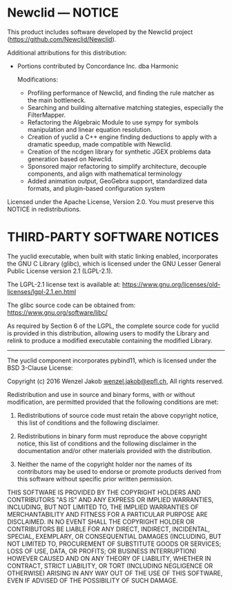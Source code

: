 Newclid — NOTICE
================

This product includes software developed by the Newclid project (https://github.com/Newclid/Newclid).

Additional attributions for this distribution:
- Portions contributed by Concordance Inc. dba Harmonic
  
  Modifications:
  
    - Profiling performance of Newclid, and finding the rule matcher as the main bottleneck.
    - Searching and building alternative matching stategies, especially the FilterMapper.
    - Refactoring the Algebraic Module to use sympy for symbols manipulation and linear equation resolution.
    - Creation of yuclid a C++ engine finding deductions to apply with a dramatic speedup, made compatible with Newclid.
    - Creation of the ncdgen library for synthetic JGEX problems data generation based on Newclid.
    - Sponsored major refactoring to simplify architecture, decouple components, and align with mathematical terminology
    - Added animation output, GeoGebra support, standardized data formats, and plugin-based configuration system


Licensed under the Apache License, Version 2.0. You must preserve this NOTICE in redistributions.

THIRD-PARTY SOFTWARE NOTICES
============================

The yuclid executable, when built with static linking enabled, incorporates the
GNU C Library (glibc), which is licensed under the GNU Lesser General Public
License version 2.1 (LGPL-2.1).

The LGPL-2.1 license text is available at:
https://www.gnu.org/licenses/old-licenses/lgpl-2.1.en.html

The glibc source code can be obtained from: https://www.gnu.org/software/libc/

As required by Section 6 of the LGPL, the complete source code for yuclid is
provided in this distribution, allowing users to modify the Library and relink
to produce a modified executable containing the modified Library.

--------------------------------------------------------------------------------

The yuclid component incorporates pybind11, which is licensed under the
BSD 3-Clause License:

Copyright (c) 2016 Wenzel Jakob <wenzel.jakob@epfl.ch>, All rights reserved.

Redistribution and use in source and binary forms, with or without
modification, are permitted provided that the following conditions are met:

1. Redistributions of source code must retain the above copyright notice, this
   list of conditions and the following disclaimer.

2. Redistributions in binary form must reproduce the above copyright notice,
   this list of conditions and the following disclaimer in the documentation
   and/or other materials provided with the distribution.

3. Neither the name of the copyright holder nor the names of its contributors
   may be used to endorse or promote products derived from this software
   without specific prior written permission.

THIS SOFTWARE IS PROVIDED BY THE COPYRIGHT HOLDERS AND CONTRIBUTORS "AS IS" AND
ANY EXPRESS OR IMPLIED WARRANTIES, INCLUDING, BUT NOT LIMITED TO, THE IMPLIED
WARRANTIES OF MERCHANTABILITY AND FITNESS FOR A PARTICULAR PURPOSE ARE
DISCLAIMED. IN NO EVENT SHALL THE COPYRIGHT HOLDER OR CONTRIBUTORS BE LIABLE FOR
ANY DIRECT, INDIRECT, INCIDENTAL, SPECIAL, EXEMPLARY, OR CONSEQUENTIAL DAMAGES
(INCLUDING, BUT NOT LIMITED TO, PROCUREMENT OF SUBSTITUTE GOODS OR SERVICES;
LOSS OF USE, DATA, OR PROFITS; OR BUSINESS INTERRUPTION) HOWEVER CAUSED AND ON
ANY THEORY OF LIABILITY, WHETHER IN CONTRACT, STRICT LIABILITY, OR TORT
(INCLUDING NEGLIGENCE OR OTHERWISE) ARISING IN ANY WAY OUT OF THE USE OF THIS
SOFTWARE, EVEN IF ADVISED OF THE POSSIBILITY OF SUCH DAMAGE.

